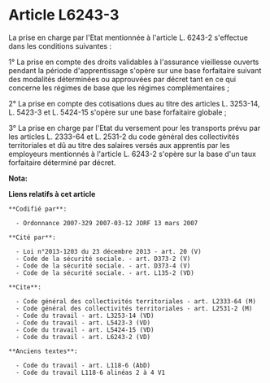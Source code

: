 # Article L6243-3

La prise en charge par l'Etat mentionnée à l'article L. 6243-2 s'effectue dans les conditions suivantes :

1° La prise en compte des droits validables à l'assurance vieillesse ouverts pendant la période d'apprentissage s'opère sur
une base forfaitaire suivant des modalités déterminées ou approuvées par décret tant en ce qui concerne les régimes de base
que les régimes complémentaires ;

2° La prise en compte des cotisations dues au titre des articles L. 3253-14, L. 5423-3 et L. 5424-15 s'opère sur une base
forfaitaire globale ;

3° La prise en charge par l'Etat du versement pour les transports prévu par les articles L. 2333-64 et L. 2531-2 du code
général des collectivités territoriales et dû au titre des salaires versés aux apprentis par les employeurs mentionnés à
l'article L. 6243-2 s'opère sur la base d'un taux forfaitaire déterminé par décret.

**Nota:**



**Liens relatifs à cet article**

	**Codifié par**:

	  - Ordonnance 2007-329 2007-03-12 JORF 13 mars 2007

	**Cité par**:

	  - Loi n°2013-1203 du 23 décembre 2013 - art. 20 (V)
	  - Code de la sécurité sociale. - art. D373-2 (V)
	  - Code de la sécurité sociale. - art. D373-4 (V)
	  - Code de la sécurité sociale. - art. L135-2 (VD)

	**Cite**:

	  - Code général des collectivités territoriales - art. L2333-64 (M)
	  - Code général des collectivités territoriales - art. L2531-2 (M)
	  - Code du travail - art. L3253-14 (VD)
	  - Code du travail - art. L5423-3 (VD)
	  - Code du travail - art. L5424-15 (VD)
	  - Code du travail - art. L6243-2 (VD)

	**Anciens textes**:

	  - Code du travail - art. L118-6 (AbD)
	  - Code du travail L118-6 alinéas 2 à 4 V1
